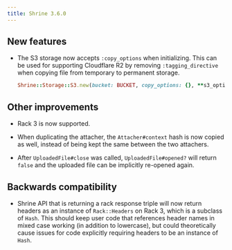 ```yaml
---
title: Shrine 3.6.0
---
```


## New features

* The S3 storage now accepts `:copy_options` when initializing. This can be used for supporting Cloudflare R2 by removing `:tagging_directive` when copying file from temporary to permanent storage.

  ```rb
  Shrine::Storage::S3.new(bucket: BUCKET, copy_options: {}, **s3_options)
  ```

## Other improvements

* Rack 3 is now supported.

* When duplicating the attacher, the `Attacher#context` hash is now copied as well, instead of being kept the same between the two attachers.

* After `UploadedFile#close` was called, `UploadedFile#opened?` will return `false` and the uploaded file can be implicitly re-opened again.

## Backwards compatibility

* Shrine API that is returning a rack response triple will now return headers as an instance of `Rack::Headers` on Rack 3, which is a subclass of `Hash`. This should keep user code that references header names in mixed case working (in addition to lowercase), but could theoretically cause issues for code explicitly requiring headers to be an instance of `Hash`.
